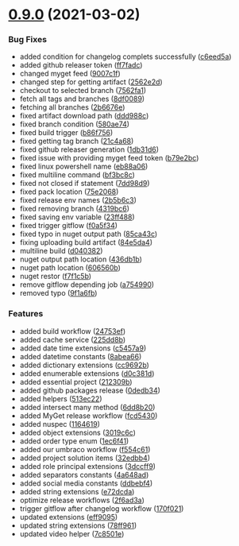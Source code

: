 <a name="0.9.0"></a>
# [0.9.0](https://github.com/thecogworks/cog-essentials/compare/212309b...0.9.0) (2021-03-02)


### Bug Fixes

* added condition for changelog complets successfully ([c6eed5a](https://github.com/thecogworks/cog-essentials/commit/c6eed5a))
* added github releaser token ([ff7fadc](https://github.com/thecogworks/cog-essentials/commit/ff7fadc))
* changed myget feed ([9007c1f](https://github.com/thecogworks/cog-essentials/commit/9007c1f))
* changed step for getting artifact ([2562e2d](https://github.com/thecogworks/cog-essentials/commit/2562e2d))
* checkout to selected branch ([7562fa1](https://github.com/thecogworks/cog-essentials/commit/7562fa1))
* fetch all tags and branches ([8df0089](https://github.com/thecogworks/cog-essentials/commit/8df0089))
* fetching all branches ([2b6676e](https://github.com/thecogworks/cog-essentials/commit/2b6676e))
* fixed artifact download path ([ddd988c](https://github.com/thecogworks/cog-essentials/commit/ddd988c))
* fixed branch condition ([580ae74](https://github.com/thecogworks/cog-essentials/commit/580ae74))
* fixed build trigger ([b86f756](https://github.com/thecogworks/cog-essentials/commit/b86f756))
* fixed getting tag branch ([21c4a68](https://github.com/thecogworks/cog-essentials/commit/21c4a68))
* fixed github releaser generation ([1db31d6](https://github.com/thecogworks/cog-essentials/commit/1db31d6))
* fixed issue with providing myget feed token ([b79e2bc](https://github.com/thecogworks/cog-essentials/commit/b79e2bc))
* fixed linux powershell name ([eb88a06](https://github.com/thecogworks/cog-essentials/commit/eb88a06))
* fixed multiline command ([bf3bc8c](https://github.com/thecogworks/cog-essentials/commit/bf3bc8c))
* fixed not closed if statement ([7dd98d9](https://github.com/thecogworks/cog-essentials/commit/7dd98d9))
* fixed pack location ([75e2068](https://github.com/thecogworks/cog-essentials/commit/75e2068))
* fixed release env names ([2b5b6c3](https://github.com/thecogworks/cog-essentials/commit/2b5b6c3))
* fixed removing branch ([4319bc6](https://github.com/thecogworks/cog-essentials/commit/4319bc6))
* fixed saving env variable ([23ff488](https://github.com/thecogworks/cog-essentials/commit/23ff488))
* fixed trigger gitflow ([f0a5f34](https://github.com/thecogworks/cog-essentials/commit/f0a5f34))
* fixed typo in nuget output path ([85ca43c](https://github.com/thecogworks/cog-essentials/commit/85ca43c))
* fixing uploading build artifact ([84e5da4](https://github.com/thecogworks/cog-essentials/commit/84e5da4))
* multiline build ([d040382](https://github.com/thecogworks/cog-essentials/commit/d040382))
* nuget output path location ([436db1b](https://github.com/thecogworks/cog-essentials/commit/436db1b))
* nuget path location ([606560b](https://github.com/thecogworks/cog-essentials/commit/606560b))
* nuget restor ([f7f1c5b](https://github.com/thecogworks/cog-essentials/commit/f7f1c5b))
* remove gitflow depending job ([a754990](https://github.com/thecogworks/cog-essentials/commit/a754990))
* removed typo ([9f1a6fb](https://github.com/thecogworks/cog-essentials/commit/9f1a6fb))


### Features

* added build workflow ([24753ef](https://github.com/thecogworks/cog-essentials/commit/24753ef))
* added cache service ([225dd8b](https://github.com/thecogworks/cog-essentials/commit/225dd8b))
* added date time extensions ([c5457a9](https://github.com/thecogworks/cog-essentials/commit/c5457a9))
* added datetime constants ([8abea66](https://github.com/thecogworks/cog-essentials/commit/8abea66))
* added dictionary extensions ([cc9692b](https://github.com/thecogworks/cog-essentials/commit/cc9692b))
* added enumerable extensions ([d0c381d](https://github.com/thecogworks/cog-essentials/commit/d0c381d))
* added essential project ([212309b](https://github.com/thecogworks/cog-essentials/commit/212309b))
* added github packages release ([0dedb34](https://github.com/thecogworks/cog-essentials/commit/0dedb34))
* added helpers ([513ec22](https://github.com/thecogworks/cog-essentials/commit/513ec22))
* added intersect many method ([6dd8b20](https://github.com/thecogworks/cog-essentials/commit/6dd8b20))
* added MyGet release workflow ([fcd5430](https://github.com/thecogworks/cog-essentials/commit/fcd5430))
* added nuspec ([1164619](https://github.com/thecogworks/cog-essentials/commit/1164619))
* added object extensions ([3019c6c](https://github.com/thecogworks/cog-essentials/commit/3019c6c))
* added order type enum ([1ec6f41](https://github.com/thecogworks/cog-essentials/commit/1ec6f41))
* added our umbraco workflow ([f554c61](https://github.com/thecogworks/cog-essentials/commit/f554c61))
* added project solution items ([32edbb4](https://github.com/thecogworks/cog-essentials/commit/32edbb4))
* added role principal extensions ([3dccff9](https://github.com/thecogworks/cog-essentials/commit/3dccff9))
* added separators constants ([4a648ad](https://github.com/thecogworks/cog-essentials/commit/4a648ad))
* added social media constants ([ddbebf4](https://github.com/thecogworks/cog-essentials/commit/ddbebf4))
* added string extensions ([e72dcda](https://github.com/thecogworks/cog-essentials/commit/e72dcda))
* optimize release workflows ([2f6ad3a](https://github.com/thecogworks/cog-essentials/commit/2f6ad3a))
* trigger gitflow after changelog workflow ([170f021](https://github.com/thecogworks/cog-essentials/commit/170f021))
* updated extensions ([eff9095](https://github.com/thecogworks/cog-essentials/commit/eff9095))
* updated string extensions ([78ff961](https://github.com/thecogworks/cog-essentials/commit/78ff961))
* updated video helper ([7c8501e](https://github.com/thecogworks/cog-essentials/commit/7c8501e))



